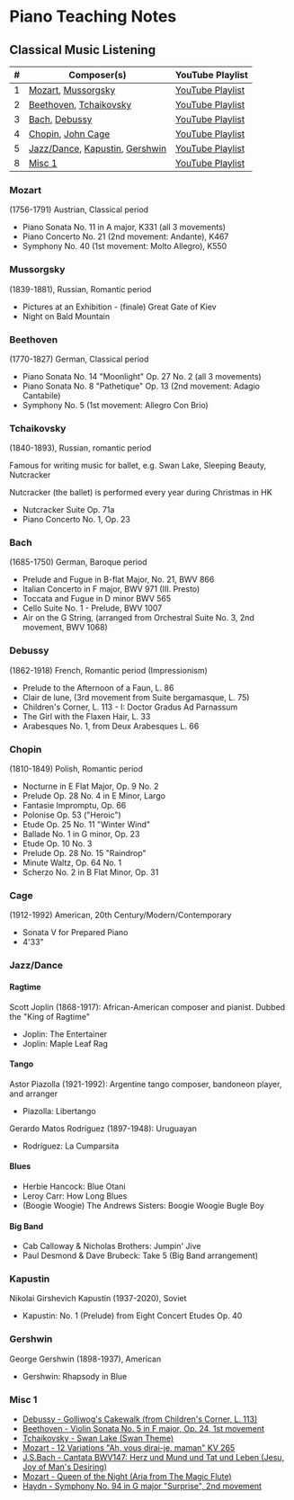 # Piano Teaching Notes

## Classical Music Listening

| # | Composer(s) | YouTube Playlist |
| --- | --- | --- |
| 1 | [Mozart](#mozart), [Mussorgsky](#mussorgsky) | [YouTube Playlist](https://www.youtube.com/playlist?list=PL02hsFKY3Koh5oTSjLEtDsO-6biG6bzYp) |
| 2 | [Beethoven](#beethoven), [Tchaikovsky](#tchaikovsky) | [YouTube Playlist](https://www.youtube.com/playlist?list=PL02hsFKY3KohEUQvkq3n2A1XwTm-_8wsh) |
| 3 | [Bach](#bach), [Debussy](#debussy) | [YouTube Playlist](https://www.youtube.com/playlist?list=PL02hsFKY3KojzGqsZ5RsCQJ9UI9kTPBxS) |
| 4 | [Chopin](#chopin), [John Cage](#cage) | [YouTube Playlist](https://www.youtube.com/playlist?list=PL02hsFKY3KohANuJdHghxmbOSaLOx4a-p) |
| 5 | [Jazz/Dance](#jazzdance), [Kapustin](#kapustin), [Gershwin](#gershwin) | [YouTube Playlist](https://www.youtube.com/playlist?list=PL02hsFKY3KoiOp27HdbL82mAhGSbeYKjS) |
| 8 | [Misc 1](#misc-1) | [YouTube Playlist](https://www.youtube.com/playlist?list=PL02hsFKY3KogG_sZ63oDH5VrCeqgoPMuw) |

### Mozart

(1756-1791) Austrian, Classical period

- Piano Sonata No. 11 in A major, K331 (all 3 movements)
- Piano Concerto No. 21 (2nd movement: Andante), K467
- Symphony No. 40 (1st movement: Molto Allegro), K550

### Mussorgsky

(1839-1881), Russian, Romantic period

- Pictures at an Exhibition - (finale) Great Gate of Kiev
- Night on Bald Mountain

### Beethoven

(1770-1827) German, Classical period

- Piano Sonata No. 14 "Moonlight" Op. 27 No. 2 (all 3 movements)
- Piano Sonata No. 8 "Pathetique" Op. 13 (2nd movement: Adagio Cantabile)
- Symphony No. 5 (1st movement: Allegro Con Brio)

### Tchaikovsky

(1840-1893), Russian, romantic period

Famous for writing music for ballet, e.g. Swan Lake, Sleeping Beauty, Nutcracker

Nutcracker (the ballet) is performed every year during Christmas in HK

- Nutcracker Suite Op. 71a
- Piano Concerto No. 1, Op. 23

### Bach

(1685-1750) German, Baroque period

- Prelude and Fugue in B-flat Major, No. 21, BWV 866
- Italian Concerto in F major, BWV 971 (III. Presto)
- Toccata and Fugue in D minor BWV 565
- Cello Suite No. 1 - Prelude, BWV 1007
- Air on the G String, (arranged from Orchestral Suite No. 3, 2nd movement, BWV 1068)

### Debussy

(1862-1918) French, Romantic period (Impressionism)

- Prelude to the Afternoon of a Faun, L. 86
- Clair de lune, (3rd movement from Suite bergamasque, L. 75)
- Children's Corner, L. 113 - I: Doctor Gradus Ad Parnassum
- The Girl with the Flaxen Hair, L. 33
- Arabesques No. 1, from Deux Arabesques L. 66

### Chopin

(1810-1849) Polish, Romantic period

- Nocturne in E Flat Major, Op. 9 No. 2
- Prelude Op. 28 No. 4 in E Minor, Largo
- Fantasie Impromptu, Op. 66
- Polonise Op. 53 ("Heroic")
- Etude Op. 25 No. 11 "Winter Wind"
- Ballade No. 1 in G minor, Op. 23
- Etude Op. 10 No. 3
- Prelude Op. 28 No. 15 "Raindrop"
- Minute Waltz, Op. 64 No. 1
- Scherzo No. 2 in B Flat Minor, Op. 31

### Cage

(1912-1992) American, 20th Century/Modern/Contemporary

- Sonata V for Prepared Piano
- 4'33"

### Jazz/Dance

#### Ragtime

Scott Joplin (1868-1917): African-American composer and pianist. Dubbed the "King of Ragtime"

- Joplin: The Entertainer
- Joplin: Maple Leaf Rag

#### Tango

Astor Piazolla (1921-1992): Argentine tango composer, bandoneon player, and arranger

- Piazolla: Libertango

Gerardo Matos Rodríguez (1897-1948): Uruguayan

- Rodríguez: La Cumparsita

#### Blues

- Herbie Hancock: Blue Otani
- Leroy Carr: How Long Blues
- (Boogie Woogie) The Andrews Sisters: Boogie Woogie Bugle Boy

#### Big Band

- Cab Calloway & Nicholas Brothers: Jumpin' Jive
- Paul Desmond & Dave Brubeck: Take 5 (Big Band arrangement)

### Kapustin

Nikolai Girshevich Kapustin (1937-2020), Soviet

- Kapustin: No. 1 (Prelude) from Eight Concert Etudes Op. 40

### Gershwin

George Gershwin (1898-1937), American

- Gershwin: Rhapsody in Blue

### Misc 1

- [Debussy - Golliwog's Cakewalk (from Children's Corner, L. 113)](https://www.youtube.com/watch?v=p5Rhv1E3tEM)
- [Beethoven - Violin Sonata No. 5 in F major, Op. 24, 1st movement](https://www.youtube.com/watch?v=AcofgtlKdj4)
- [Tchaikovsky - Swan Lake (Swan Theme)](https://www.youtube.com/watch?v=9cNQFB0TDfY)
- [Mozart - 12 Variations "Ah, vous dirai-je, maman" KV 265](https://www.youtube.com/watch?v=NO-ecxHEPqI)
- [J.S.Bach - Cantata BWV147: Herz und Mund und Tat und Leben (Jesu, Joy of Man's Desiring)](https://www.youtube.com/watch?v=5UgEk_g_QbA)
- [Mozart - Queen of the Night (Aria from The Magic Flute)](https://www.youtube.com/watch?v=2JS5FfBnaMM)
- [Haydn - Symphony No. 94 in G major "Surprise", 2nd movement](https://www.youtube.com/watch?v=mNwMXj0Y1_Y)
